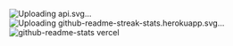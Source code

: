 
![Uploading api.svg…]()
![Uploading github-readme-streak-stats.herokuapp.svg…]()
![github-readme-stats vercel](https://github.com/user-attachments/assets/7e8634dd-694e-4a0c-aded-219425da6847)
